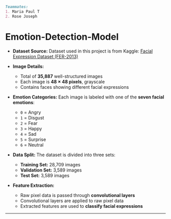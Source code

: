 <!--
# Emotion-Detection-Model

In this project, dataset provided by Kaggle website is used (https://www.kaggle.com/astraszab/facial-expression-dataset-image-folders-fer2013), which consists of about 35,887 well structured 48 × 48 pixel gray-scale images of faces. Each image has to be categorized into one of the seven classes that express different facial emotions. These facial emotions have been categorized as: 0=Angry, 1=Disgust, 2=Fear, 3=Happy, 4=Sad, 5=Surprise, and 6=Neutral. The given images are divided into three different sets which are training, validation, and test sets. There are about 28,709 training images, 3589 validation images, and 3589 images for testing. In order to classify the expressions, the features generated by convolution layers using the raw pixel data are used.

Here is your content structured into bullet points for a clean and readable **GitHub `README.md`** format:
'''
---
-->

```markdown
Teammates:
1. Maria Paul T
2. Rose Joseph
```


# Emotion-Detection-Model

* **Dataset Source:**
  Dataset used in this project is from Kaggle: [Facial Expression Dataset (FER-2013)](https://www.kaggle.com/astraszab/facial-expression-dataset-image-folders-fer2013)

* **Image Details:**

  * Total of **35,887** well-structured images
  * Each image is **48 × 48 pixels**, grayscale
  * Contains faces showing different facial expressions

* **Emotion Categories:**
  Each image is labeled with one of the **seven facial emotions**:

  * `0` = Angry
  * `1` = Disgust
  * `2` = Fear
  * `3` = Happy
  * `4` = Sad
  * `5` = Surprise
  * `6` = Neutral

* **Data Split:**
  The dataset is divided into three sets:

  * **Training Set:** 28,709 images
  * **Validation Set:** 3,589 images
  * **Test Set:** 3,589 images

* **Feature Extraction:**

  * Raw pixel data is passed through **convolutional layers**
  * Convolutional layers are applied to raw pixel data  
  * Extracted features are used to **classify facial expressions**

---

